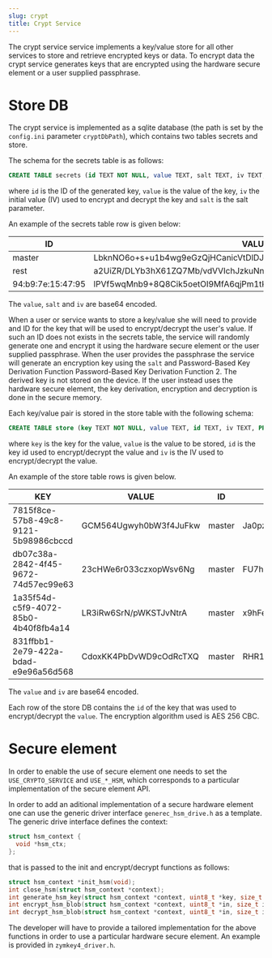 ```yaml
---
slug: crypt
title: Crypt Service
---
```


The crypt service service implements a key/value store for all other services to store and retrieve encrypted keys or data. To encrypt data the crypt service generates keys that are encrypted using the hardware secure element or a user supplied passphrase.

# Store DB
The crypt service is implemented as a sqlite database (the path is set by the `config.ini` parameter `cryptDbPath`), which contains two tables secrets and store.

The schema for the secrets table is as follows:
```sql
CREATE TABLE secrets (id TEXT NOT NULL, value TEXT, salt TEXT, iv TEXT, PRIMARY KEY (id));
```
where `id` is the ID of the generated key, `value` is the value of the key, `iv` the initial value (IV) used to encrypt and decrypt the key and `salt` is the salt parameter.

An example of the secrets table row is given below:

|ID|VALUE|SALT|IV|
|--|-----|----|--|
|master|LbknNO6o+s+u1b4wg9eGzQjHCanicVtDlDJBWZ0u4VaV25oIUCt1b5bthzLwhQO0|Z95m5G/+jgb3ga0dufa//w|hka2MmSUkJUJBf7TQMYnug|
|rest|a2UiZR/DLYb3hX61ZQ7Mb/vdVVIchJzkuNnoIhLDCHXe9453IlWjOfOymodUZIsq|RLdlnafYj7279lne7A5UoA|lgTKNxgxbeCxg4VySS/7vw|
|94:b9:7e:15:47:95|lPVf5wqMnb9+8Q8Cik5oetOI9MfA6qjPm1tKTR3WGPWgZYtaybEeDKWGX/x4EUUB|gFvI5tfeHANOafJlFsHXpg|mH2yeX/FEvJd1ilg25Zwcg|

The `value`, `salt` and `iv` are base64 encoded.

When a user or service wants to store a key/value she will need to provide and ID for the key that will be used to encrypt/decrypt the user's value. If such an ID does not exists in the secrets table, the service will randomly generate one and encrypt it using the hardware secure element or the user supplied passphrase. When the user provides the passphrase the service will generate an encryption key using the `salt` and Password-Based Key Derivation Function Password-Based Key Derivation Function 2. The derived key is not stored on the device. If the user instead uses the hardware secure element, the key derivation, encryption and decryption is done in the secure memory.

Each key/value pair is stored in the store table with the following schema:
```sql
CREATE TABLE store (key TEXT NOT NULL, value TEXT, id TEXT, iv TEXT, PRIMARY KEY (key));
```
where `key` is the key for the value, `value` is the value to be stored, `id` is the key id used to encrypt/decrypt the value and `iv` is the IV used to encrypt/decrypt the value.

An example of the store table rows is given below.

|KEY|VALUE|ID|IV|
|---|-----|--|--|
|7815f8ce-57b8-49c8-9121-5b98986cbccd|GCM564Ugwyh0bW3f4JuFkw|master|Ja0pz9cdH7p3Q+BBP2MIrw|
|db07c38a-2842-4f45-9672-74d57ec99e63|23cHWe6r033czxopWsv6Ng|master|FU7hUGGbifro65cv0u0OwQ|
|1a35f54d-c5f9-4072-85b0-4b40f8fb4a14|LR3iRw6SrN/pWKSTJvNtrA|master|x9hFentG2Q6iynHXCk2ktA|
|831ffbb1-2e79-422a-bdad-e9e96a56d568|CdoxKK4PbDvWD9cOdRcTXQ|master|RHR1AGsjpWVHDR4VN2PiLA|

The `value` and `iv` are base64 encoded.

Each row of the store DB contains the `id` of the key that was used to encrypt/decrypt the `value`. The encryption algorithm used is AES 256 CBC.

# Secure element
In order to enable the use of secure element one needs to set the `USE_CRYPTO_SERVICE` and `USE_*_HSM`,  which corresponds to a particular implementation of the secure element API.

In order to add an aditional implementation of a secure hardware element one can use the generic driver interface `generec_hsm_drive.h` as a template. The generic drive interface defines the context:

```c
struct hsm_context {
  void *hsm_ctx;
};
```
that is passed to the init and encrypt/decrypt functions as follows:
```c
struct hsm_context *init_hsm(void);
int close_hsm(struct hsm_context *context);
int generate_hsm_key(struct hsm_context *context, uint8_t *key, size_t key_size);
int encrypt_hsm_blob(struct hsm_context *context, uint8_t *in, size_t in_size, uint8_t **out, size_t *out_size);
int decrypt_hsm_blob(struct hsm_context *context, uint8_t *in, size_t in_size, uint8_t **out, size_t *out_size);
```

The developer will have to provide a tailored implementation for the above functions in order to use a particular hardware secure element. An example is provided in `zymkey4_driver.h`.